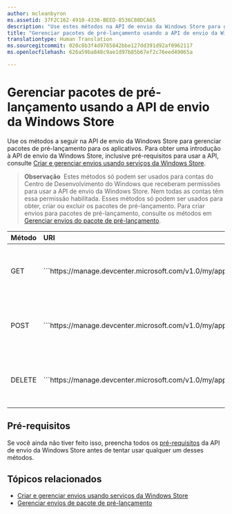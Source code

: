 ```yaml
---
author: mcleanbyron
ms.assetid: 37F2C162-4910-4336-BEED-8536C88DCA65
description: "Use estes métodos na API de envio da Windows Store para gerenciar pacotes de pré-lançamento dos aplicativos que estão registrados em sua conta do Centro de Desenvolvimento do Windows."
title: "Gerenciar pacotes de pré-lançamento usando a API de envio da Windows Store"
translationtype: Human Translation
ms.sourcegitcommit: 020c8b3f4d9785842bbe127dd391d92af0962117
ms.openlocfilehash: 626a59ba848c9ae1d97b85b67ef2c76eed49065a

---
```


# <a name="manage-package-flights-using-the-windows-store-submission-api"></a>Gerenciar pacotes de pré-lançamento usando a API de envio da Windows Store

Use os métodos a seguir na API de envio da Windows Store para gerenciar pacotes de pré-lançamento para os aplicativos. Para obter uma introdução à API de envio da Windows Store, inclusive pré-requisitos para usar a API, consulte [Criar e gerenciar envios usando serviços da Windows Store](create-and-manage-submissions-using-windows-store-services.md).

>**Observação**&nbsp;&nbsp;Estes métodos só podem ser usados para contas do Centro de Desenvolvimento do Windows que receberam permissões para usar a API de envio da Windows Store. Nem todas as contas têm essa permissão habilitada. Esses métodos só podem ser usados para obter, criar ou excluir os pacotes de pré-lançamento. Para criar envios para pacotes de pré-lançamento, consulte os métodos em [Gerenciar envios do pacote de pré-lançamento](manage-flight-submissions.md).

<table>
<colgroup>
<col width="10%" />
<col width="30%" />
<col width="60%" />
</colgroup>
<thead>
<tr class="header">
<th align="left">Método</th>
<th align="left">URI</th>
<th align="left">Descrição</th>
</tr>
</thead>
<tbody>
<tr>
<td align="left">GET</td>
<td align="left">```https://manage.devcenter.microsoft.com/v1.0/my/applications/{applicationId}/flights/{flightId}```</td>
<td align="left">[Obter um pacote de pré-lançamento](get-a-flight.md)</td>
</tr>
<tr>
<td align="left">POST</td>
<td align="left">```https://manage.devcenter.microsoft.com/v1.0/my/applications/{applicationId}/flights```</td>
<td align="left">[Criar um pacote de pré-lançamento](create-a-flight.md)</td>
</tr>
<tr>
<td align="left">DELETE</td>
<td align="left">```https://manage.devcenter.microsoft.com/v1.0/my/applications/{applicationId}/flights/{flightId}```</td>
<td align="left">[Excluir um pacote de pré-lançamento](delete-a-flight.md)</td>
</tr>
</tbody>
</table>

## <a name="prerequisites"></a>Pré-requisitos

Se você ainda não tiver feito isso, preencha todos os [pré-requisitos](create-and-manage-submissions-using-windows-store-services.md#prerequisites) da API de envio da Windows Store antes de tentar usar qualquer um desses métodos.

## <a name="related-topics"></a>Tópicos relacionados

* [Criar e gerenciar envios usando serviços da Windows Store](create-and-manage-submissions-using-windows-store-services.md)
* [Gerenciar envios de pacote de pré-lançamento](manage-flight-submissions.md)



<!--HONumber=Dec16_HO3-->


